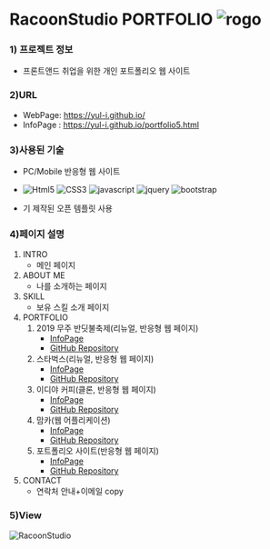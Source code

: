
# RacoonStudio PORTFOLIO ![rogo](https://yul-i.github.io/images/logo.png) 

### 1) 프로젝트 정보
* 프론트앤드 취업을 위한 개인 포트폴리오 웹 사이트

### 2)URL
* WebPage: https://yul-i.github.io/
* InfoPage : https://yul-i.github.io/portfolio5.html

### 3)사용된 기술
* PC/Mobile 반응형 웹 사이트

* ![Html5](https://img.shields.io/badge/HTML5-red) ![CSS3](https://img.shields.io/badge/CSS3-blue) ![javascript](https://img.shields.io/badge/JavaScript-yellow) ![jquery](https://img.shields.io/badge/jQuery-orange) ![bootstrap](https://img.shields.io/badge/bootstrap-blueviolet)
* 기 제작된 오픈 템플릿 사용

### 4)페이지 설명
1. INTRO 
    * 메인 페이지
2. ABOUT ME
    * 나를 소개하는 페이지
3. SKILL
    * 보유 스킬 소개 페이지
4. PORTFOLIO
    1. 2019 무주 반딧불축제(리뉴얼, 반응형 웹 페이지)
        * [InfoPage](https://yul-i.github.io/portfolio1.html "무주축제info")
        * [GitHub Repository](https://github.com/Yul-i/mujufirefly "무주축제git")
    2. 스타벅스(리뉴얼, 반응형 웹 페이지)
        * [InfoPage](https://yul-i.github.io/portfolio2.html "스타벅스info")
        * [GitHub Repository](https://github.com/Yul-i/starbucks "스타벅스git")
    3. 이디야 커피(클론, 반응형 웹 페이지)
        * [InfoPage](https://yul-i.github.io/portfolio3.html "이디야info")
        * [GitHub Repository](https://github.com/Yul-i/ediya "이디야git")
    4. 맘카(웹 어플리케이션)
        * [InfoPage](https://yul-i.github.io/portfolio4.html "맘카info")
        * [GitHub Repository](https://github.com/Yul-i/momcar "맘카git")
    5. 포트폴리오 사이트(반응형 웹 페이지)
        * [InfoPage](https://yul-i.github.io/ "포트폴리오info")
        * [GitHub Repository](https://github.com/Yul-i/yul-i.github.io "포트폴리오git")
5. CONTACT
    * 연락처 안내+이메일 copy

### 5)View
![RacoonStudio](https://yul-i.github.io/images/portfolio-mockup.PNG)
